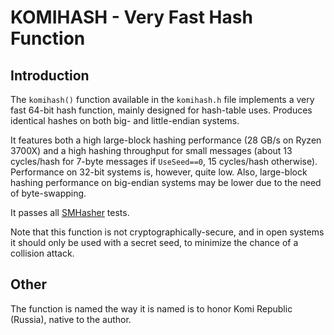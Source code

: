 # KOMIHASH - Very Fast Hash Function ##

## Introduction ##

The `komihash()` function available in the `komihash.h` file implements a very
fast 64-bit hash function, mainly designed for hash-table uses. Produces
identical hashes on both big- and little-endian systems.

It features both a high large-block hashing performance (28 GB/s on Ryzen
3700X) and a high hashing throughput for small messages (about 13 cycles/hash
for 7-byte messages if `UseSeed==0`, 15 cycles/hash otherwise). Performance on
32-bit systems is, however, quite low. Also, large-block hashing performance
on big-endian systems may be lower due to the need of byte-swapping.

It passes all [SMHasher](https://github.com/rurban/smhasher) tests.

Note that this function is not cryptographically-secure, and in open systems
it should only be used with a secret seed, to minimize the chance of a
collision attack.

## Other ##

The function is named the way it is named is to honor Komi Republic
(Russia), native to the author.
